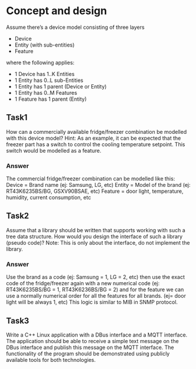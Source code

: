 # Concept and design

Assume there’s a device model consisting of three layers 
* Device
* Entity (with sub-entities)
* Feature

where the following applies:
* 1 Device has 1..K Entities
* 1 Entity has 0..L sub-Entities
* 1 Entity has 1 parent (Device or Entity)
* 1 Entity has 0..M Features
* 1 Feature has 1 parent (Entity)

## Task1
How can a commercially available fridge/freezer combination be modelled with this device model? Hint: As an example, it can be expected that the freezer part has a switch to control the cooling temperature setpoint. This switch would be modelled as a feature. 

### Answer
The commercial fridge/freezer combination can be modelled like this:
Device = Brand name (ej: Samsung, LG, etc)
Entity = Model of the brand (ej: RT43K6235BS/BG, GSXV90BSAE, etc)
Feature = door light, temperature, humidity, current consumption, etc

## Task2
Assume that a library should be written that supports working with such a tree data structure. How would you design the interface of such a library (pseudo code)?
Note: This is only about the interface, do not implement the library.

### Answer
Use the brand as a code (ej: Samsung = 1, LG = 2, etc) then use the exact code of the fridge/freezer again with a new numerical code (ej: RT43K6235BS/BG = 1, RT43K6236BS/BG = 2) and for the feature we can use a normally numerical order for all the features for all brands. (ej= door light will be always 1, etc)
This logic is similar to MIB in SNMP protocol.

## Task3
Write a C++ Linux application with a DBus interface and a MQTT interface. The application should be able to receive a simple text message on the DBus interface and publish this message on the MQTT interface. The functionality of the program should be demonstrated using publicly available tools for both technologies.